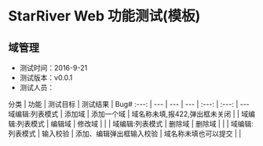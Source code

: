 # StarRiver Web 功能测试(模板)

## 域管理

- 测试时间：2016-9-21
- 测试版本：v0.0.1
- 测试人员：

分类 | 功能 | 测试目标 | 测试结果 | Bug#
:---: | --- | --- | --- | :---: | :---: | ---
域编辑:列表模式 | 添加域 | 添加一个域 | 域名称未填,报422,弹出框未关闭 |  |
域编辑:列表模式 | 编辑域 | 修改域 |  |  |
域编辑:列表模式 | 删除域 | 删除域 |  |  |
域编辑:列表模式 | 输入校验 | 添加、编辑弹出框输入校验 | 域名称未填也可以提交 |  |